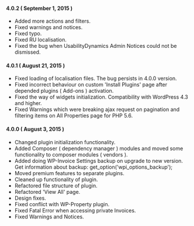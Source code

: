 #### 4.0.2 ( September 1, 2015 )
* Added more actions and filters.
* Fixed warnings and notices.
* Fixed typo.
* Fixed RU localisation.
* Fixed the bug when UsabilityDynamics Admin Notices could not be dismissed.

#### 4.0.1 ( August 21, 2015 )
* Fixed loading of localisation files. The bug persists in 4.0.0 version.
* Fixed incorrect behaviour on custom 'Install Plugins' page after depended plugins ( Add-ons ) activation.
* Fixed the way of widgets initialization. Compatibility with WordPress 4.3 and higher.
* Fixed Warnings which were breaking ajax request on pagination and filtering items on All Properties page for PHP 5.6.

#### 4.0.0 ( August 3, 2015 )
* Changed plugin initialization functionality.
* Added Composer ( dependency manager ) modules and moved some functionality to composer modules ( vendors ).
* Added doing WP-Invoice Settings backup on upgrade to new version. Get information about backup: get_option('wpi_options_backup');
* Moved premium features to separate plugins.
* Cleaned up functionality of plugin.
* Refactored file structure of plugin.
* Refactored 'View All' page.
* Design fixes.
* Fixed conflict with WP-Property plugin.
* Fixed Fatal Error when accessing private Invoices.
* Fixed Warnings and Notices.